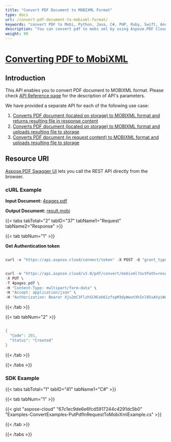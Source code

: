```yaml
---
title: "Convert PDF Document to MOBIXML Format"
type: docs
url: /convert-pdf-document-to-mobixml-format/
keywords: "convert PDF to Mobi, Python, Java, C#, PHP, Ruby, Swift, Android, Go"
description: "You can convert pdf to mobi xml by using Aspose.PDF Cloud REST API. The SDKs are available in various languages such as, C#, Java, Python, Ruby, PHP, Node.js, Swift, Android and Go. Please check API Reference page for the description of API&amp;apos;s parameters."
weight: 90
---
```

# <ins>**Converting PDF to MobiXML**

## **Introduction**
This API enables you to convert PDF document to MOBIXML format. Please check [API Reference page](https://apireference.aspose.cloud/pdf/#!/Convert/PutPdfInStorageToMobiXml) for the description of API's parameters.

We have provided a separate API for each of the following use case:

1. [Converts PDF document (located on storage) to MOBIXML format and returns resulting file in response content](https://apireference.aspose.cloud/pdf/#!/Convert/GetPdfInStorageToMobiXml)
1. [Converts PDF document (located on storage) to MOBIXML format and uploads resulting file to storage](https://apireference.aspose.cloud/pdf/#!/Convert/PutPdfInStorageToMobiXml)
1. [Converts PDF document (in request content) to MOBIXML format and uploads resulting file to storage](https://apireference.aspose.cloud/pdf/#!/Convert/PutPdfInRequestToMobiXml)
## **Resource URI**
[Aspose.PDF Swagger UI](https://apireference.aspose.cloud/pdf/#!/Convert/PutPdfInStorageToMobiXml) lets you call the REST API directly from the browser.
### **cURL Example**
**Input Document:** [4pages.pdf](https://github.com/aspose-pdf-cloud/aspose-pdf-cloud-dotnet/blob/master/testData/4pages.pdf) 

**Output Document:** [result.mobi](https://docs.aspose.cloud/download/attachments/1246148/result.mobi?version=1&modificationDate=1530861658792&api=v2) 


{{< tabs tabTotal="2" tabID="37" tabName1="Request" tabName2="Response" >}}

{{< tab tabNum="1" >}}

**Get Authentication token**

```java

curl -v "https://api.aspose.cloud/connect/token" -X POST -d "grant_type=client_credentials&client_id=<APP_SID>&client_secret=<APP_KEY>" -H "Content-Type: application/x-www-form-urlencoded" -H "Accept: application/json"

```

```java

curl -v "https://api.aspose.cloud/v3.0/pdf/convert/mobixml?outPath=result.mobi" \
-X PUT \
-T 4pages.pdf \
-H "Content-Type: multipart/form-data" \
-H "Accept: application/json" \
-H "Authorization: Bearer Xju2mC3FlzhSCHCek61zfopM3dyWwotXhInl05sAVyiWo3Nc3R1r3UjqgqUyYRicrLKt8pJFSgZqik90lmfltE-P9zsIwHBheE2Qh4yfgLV_IE2FD7dDeM1thXF65g__BwScOqabN2MkyLwV8PzWZQhQSP7bPVR3VQhefJiCUKZdGRqTAirJ8_PSdT6JHuAOukz8cVIvIC_Ss5C8B2RilsrP-IRrK9ClJlqnsix6EH2E7ndvsdAlg_XxZW45lP6zRs1Y-tiI8bt_g_3FtngghwoJVQDKIijJp44QicmZaiZcDHyNqQz5zjY3NntsYMoLhGmuWvRhj6ZymYTRf1zLrZbjyBRJEM-vFOKpnCoR6UBwjXigt8swJx7usD-fuQ4F_0ogoyO4jfoq-nL0IJGg-ShdlEOfNTzQdlhdxRhvCeM2cIg6"

```

{{< /tab >}}

{{< tab tabNum="2" >}}

```java

{
  "Code": 201,
  "Status": "Created"
}

```

{{< /tab >}}

{{< /tabs >}}
### **SDK Example**
{{< tabs tabTotal="1" tabID="41" tabName1="C#" >}}

{{< tab tabNum="1" >}}

{{< gist "aspose-cloud" "67c1ec9de6e6fcd5917244c4291dc5b0" "Examples-ConvertExamples-PutPdfInRequestToMobiXmlExample.cs" >}}

{{< /tab >}}

{{< /tabs >}}